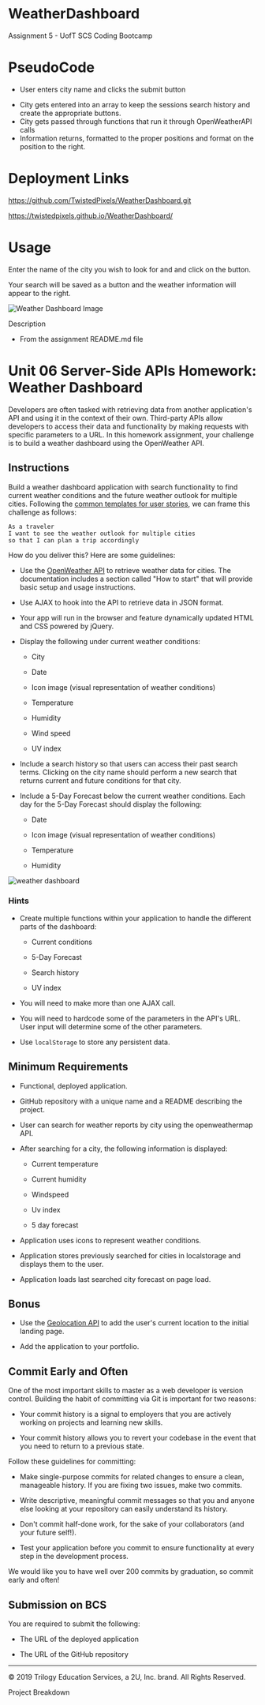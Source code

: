 # WeatherDashboard
Assignment 5 - UofT SCS Coding Bootcamp

# PseudoCode

* User enters city name and clicks the submit button

- City gets entered into an array to keep the sessions search history and create the appropriate buttons.
- City gets passed through functions that run it through OpenWeatherAPI calls
- Information returns, formatted to the proper positions and format on the position to the right.

# Deployment Links

https://github.com/TwistedPixels/WeatherDashboard.git

https://twistedpixels.github.io/WeatherDashboard/

# Usage

Enter the name of the city you wish to look for and and click on the button.

Your search will be saved as a button and the weather information will appear to the right.

![Weather Dashboard Image](/assets/images/WeatherDashboardReadme.png)

Description


* From the assignment README.md file

# Unit 06 Server-Side APIs Homework: Weather Dashboard

Developers are often tasked with retrieving data from another application's API and using it in the context of their own. Third-party APIs allow developers to access their data and functionality by making requests with specific parameters to a URL. In this homework assignment, your challenge is to build a weather dashboard using the OpenWeather API.


## Instructions

Build a weather dashboard application with search functionality to find current weather conditions and the future weather outlook for multiple cities. Following the [common templates for user stories](https://en.wikipedia.org/wiki/User_story#Common_templates), we can frame this challenge as follows:

```
As a traveler
I want to see the weather outlook for multiple cities
so that I can plan a trip accordingly
```

How do you deliver this? Here are some guidelines:

* Use the [OpenWeather API](https://openweathermap.org/api) to retrieve weather data for cities. The documentation includes a section called "How to start" that will provide basic setup and usage instructions.

* Use AJAX to hook into the API to retrieve data in JSON format.

* Your app will run in the browser and feature dynamically updated HTML and CSS powered by jQuery.

* Display the following under current weather conditions:

  * City

  * Date

  * Icon image (visual representation of weather conditions)

  * Temperature

  * Humidity

  * Wind speed

  * UV index

* Include a search history so that users can access their past search terms. Clicking on the city name should perform a new search that returns current and future conditions for that city. 

* Include a 5-Day Forecast below the current weather conditions. Each day for the 5-Day Forecast should display the following:

  * Date

  * Icon image (visual representation of weather conditions)

  * Temperature

  * Humidity

![weather dashboard](./Assets/06-Server-Side-APIs-homework-demo.png)


### Hints

* Create multiple functions within your application to handle the different parts of the dashboard:

  * Current conditions
  
  * 5-Day Forecast
  
  * Search history

  * UV index

* You will need to make more than one AJAX call.

* You will need to hardcode some of the parameters in the API's URL. User input will determine some of the other parameters.

* Use `localStorage` to store any persistent data.


## Minimum Requirements

* Functional, deployed application.

* GitHub repository with a unique name and a README describing the project.

* User can search for weather reports by city using the openweathermap API.

* After searching for a city, the following information is displayed:

  *  Current temperature

  *  Current humidity

  *  Windspeed

  *  Uv index

  *  5 day forecast

* Application uses icons to represent weather conditions.

* Application stores previously searched for cities in localstorage and displays them to the user.

* Application loads last searched city forecast on page load.

## Bonus

* Use the [Geolocation API](https://developer.mozilla.org/en-US/docs/Web/API/Geolocation_API) to add the user's current location to the initial landing page.

* Add the application to your portfolio.


## Commit Early and Often

One of the most important skills to master as a web developer is version control. Building the habit of committing via Git is important for two reasons:

* Your commit history is a signal to employers that you are actively working on projects and learning new skills.

* Your commit history allows you to revert your codebase in the event that you need to return to a previous state.

Follow these guidelines for committing:

* Make single-purpose commits for related changes to ensure a clean, manageable history. If you are fixing two issues, make two commits.

* Write descriptive, meaningful commit messages so that you and anyone else looking at your repository can easily understand its history.

* Don't commit half-done work, for the sake of your collaborators (and your future self!).

* Test your application before you commit to ensure functionality at every step in the development process.

We would like you to have well over 200 commits by graduation, so commit early and often!


## Submission on BCS

You are required to submit the following:

* The URL of the deployed application

* The URL of the GitHub repository


- - -
© 2019 Trilogy Education Services, a 2U, Inc. brand. All Rights Reserved.


Project Breakdown


